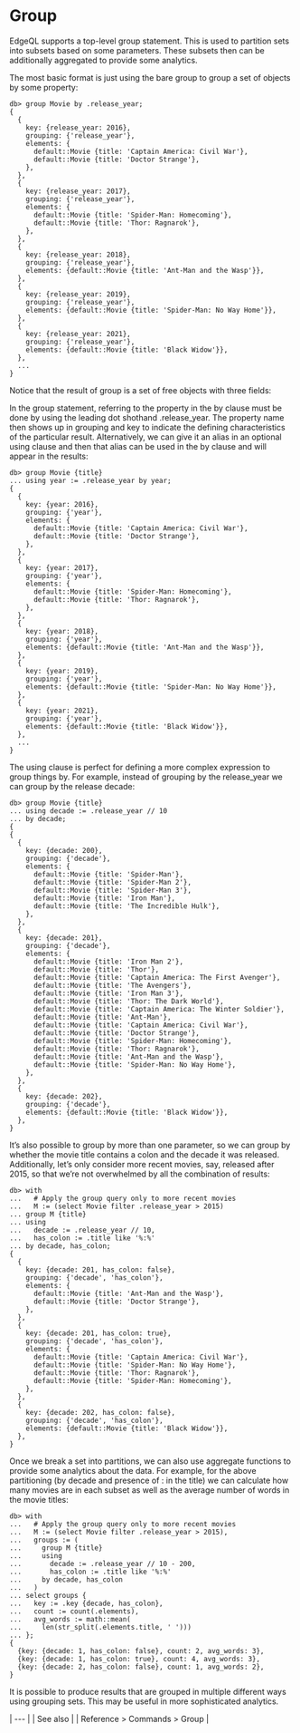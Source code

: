 # Group

EdgeQL supports a top-level group statement. This is used to partition sets into subsets based on some parameters. These subsets then can be additionally aggregated to provide some analytics.

The most basic format is just using the bare group to group a set of objects by some property:

```edgeql-repl
db> group Movie by .release_year;
{
  {
    key: {release_year: 2016},
    grouping: {'release_year'},
    elements: {
      default::Movie {title: 'Captain America: Civil War'},
      default::Movie {title: 'Doctor Strange'},
    },
  },
  {
    key: {release_year: 2017},
    grouping: {'release_year'},
    elements: {
      default::Movie {title: 'Spider-Man: Homecoming'},
      default::Movie {title: 'Thor: Ragnarok'},
    },
  },
  {
    key: {release_year: 2018},
    grouping: {'release_year'},
    elements: {default::Movie {title: 'Ant-Man and the Wasp'}},
  },
  {
    key: {release_year: 2019},
    grouping: {'release_year'},
    elements: {default::Movie {title: 'Spider-Man: No Way Home'}},
  },
  {
    key: {release_year: 2021},
    grouping: {'release_year'},
    elements: {default::Movie {title: 'Black Widow'}},
  },
  ...
}
```

Notice that the result of group is a set of free objects with three fields:

In the group statement, referring to the property in the by clause must be done by using the leading dot shothand .release_year. The property name then shows up in grouping and key to indicate the defining characteristics of the particular result. Alternatively, we can give it an alias in an optional using clause and then that alias can be used in the by clause and will appear in the results:

```edgeql-repl
db> group Movie {title}
... using year := .release_year by year;
{
  {
    key: {year: 2016},
    grouping: {'year'},
    elements: {
      default::Movie {title: 'Captain America: Civil War'},
      default::Movie {title: 'Doctor Strange'},
    },
  },
  {
    key: {year: 2017},
    grouping: {'year'},
    elements: {
      default::Movie {title: 'Spider-Man: Homecoming'},
      default::Movie {title: 'Thor: Ragnarok'},
    },
  },
  {
    key: {year: 2018},
    grouping: {'year'},
    elements: {default::Movie {title: 'Ant-Man and the Wasp'}},
  },
  {
    key: {year: 2019},
    grouping: {'year'},
    elements: {default::Movie {title: 'Spider-Man: No Way Home'}},
  },
  {
    key: {year: 2021},
    grouping: {'year'},
    elements: {default::Movie {title: 'Black Widow'}},
  },
  ...
}
```

The using clause is perfect for defining a more complex expression to group things by. For example, instead of grouping by the release_year we can group by the release decade:

```edgeql-repl
db> group Movie {title}
... using decade := .release_year // 10
... by decade;
{
{
  {
    key: {decade: 200},
    grouping: {'decade'},
    elements: {
      default::Movie {title: 'Spider-Man'},
      default::Movie {title: 'Spider-Man 2'},
      default::Movie {title: 'Spider-Man 3'},
      default::Movie {title: 'Iron Man'},
      default::Movie {title: 'The Incredible Hulk'},
    },
  },
  {
    key: {decade: 201},
    grouping: {'decade'},
    elements: {
      default::Movie {title: 'Iron Man 2'},
      default::Movie {title: 'Thor'},
      default::Movie {title: 'Captain America: The First Avenger'},
      default::Movie {title: 'The Avengers'},
      default::Movie {title: 'Iron Man 3'},
      default::Movie {title: 'Thor: The Dark World'},
      default::Movie {title: 'Captain America: The Winter Soldier'},
      default::Movie {title: 'Ant-Man'},
      default::Movie {title: 'Captain America: Civil War'},
      default::Movie {title: 'Doctor Strange'},
      default::Movie {title: 'Spider-Man: Homecoming'},
      default::Movie {title: 'Thor: Ragnarok'},
      default::Movie {title: 'Ant-Man and the Wasp'},
      default::Movie {title: 'Spider-Man: No Way Home'},
    },
  },
  {
    key: {decade: 202},
    grouping: {'decade'},
    elements: {default::Movie {title: 'Black Widow'}},
  },
}
```

It’s also possible to group by more than one parameter, so we can group by whether the movie title contains a colon and the decade it was released. Additionally, let’s only consider more recent movies, say, released after 2015, so that we’re not overwhelmed by all the combination of results:

```edgeql-repl
db> with
...   # Apply the group query only to more recent movies
...   M := (select Movie filter .release_year > 2015)
... group M {title}
... using
...   decade := .release_year // 10,
...   has_colon := .title like '%:%'
... by decade, has_colon;
{
  {
    key: {decade: 201, has_colon: false},
    grouping: {'decade', 'has_colon'},
    elements: {
      default::Movie {title: 'Ant-Man and the Wasp'},
      default::Movie {title: 'Doctor Strange'},
    },
  },
  {
    key: {decade: 201, has_colon: true},
    grouping: {'decade', 'has_colon'},
    elements: {
      default::Movie {title: 'Captain America: Civil War'},
      default::Movie {title: 'Spider-Man: No Way Home'},
      default::Movie {title: 'Thor: Ragnarok'},
      default::Movie {title: 'Spider-Man: Homecoming'},
    },
  },
  {
    key: {decade: 202, has_colon: false},
    grouping: {'decade', 'has_colon'},
    elements: {default::Movie {title: 'Black Widow'}},
  },
}
```

Once we break a set into partitions, we can also use aggregate functions to provide some analytics about the data. For example, for the above partitioning (by decade and presence of : in the title) we can calculate how many movies are in each subset as well as the average number of words in the movie titles:

```edgeql-repl
db> with
...   # Apply the group query only to more recent movies
...   M := (select Movie filter .release_year > 2015),
...   groups := (
...     group M {title}
...     using
...       decade := .release_year // 10 - 200,
...       has_colon := .title like '%:%'
...     by decade, has_colon
...   )
... select groups {
...   key := .key {decade, has_colon},
...   count := count(.elements),
...   avg_words := math::mean(
...     len(str_split(.elements.title, ' ')))
... };
{
  {key: {decade: 1, has_colon: false}, count: 2, avg_words: 3},
  {key: {decade: 1, has_colon: true}, count: 4, avg_words: 3},
  {key: {decade: 2, has_colon: false}, count: 1, avg_words: 2},
}
```

It is possible to produce results that are grouped in multiple different ways using grouping sets. This may be useful in more sophisticated analytics.

| --- |
| See also |
| Reference > Commands > Group |

